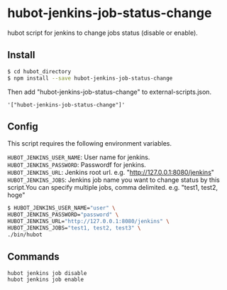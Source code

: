 hubot-jenkins-job-status-change
===============================

hubot script for jenkins to change jobs status (disable or enable).

## Install

```bash
$ cd hubot_directory
$ npm install --save hubot-jenkins-job-status-change
```

Then add "hubot-jenkins-job-status-change" to external-scripts.json.

```javascript: external-scripts.json
'["hubot-jenkins-job-status-change"]'
```

## Config

This script requires the following environment variables.

`HUBOT_JENKINS_USER_NAME`: User name for jenkins.  
`HUBOT_JENKINS_PASSWORD`: Passwordf for jenkins.  
`HUBOT_JENKINS_URL`: Jenkins root url. e.g. "http://127.0.0.1:8080/jenkins"  
`HUBOT_JENKINS_JOBS`: Jenkins job name you want to change status by this script.You can specify multiple jobs, comma delimited. e.g. "test1, test2, hoge"  

```bash
$ HUBOT_JENKINS_USER_NAME="user" \
HUBOT_JENKINS_PASSWORD="password" \
HUBOT_JENKINS_URL="http://127.0.0.1:8080/jenkins" \
HUBOT_JENKINS_JOBS="test1, test2, test3" \
./bin/hubot
```

## Commands

```
hubot jenkins job disable
hubot jenkins job enable
```

